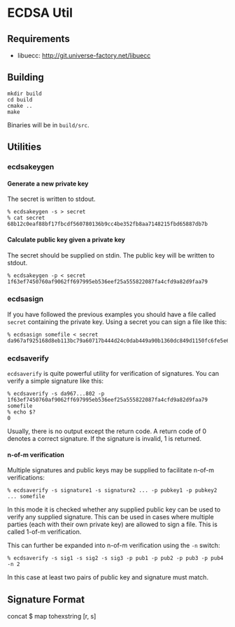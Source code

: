 ECDSA Util
==========

Requirements
------------

  * libuecc: http://git.universe-factory.net/libuecc

Building
--------

    mkdir build
    cd build
    cmake ..
    make

Binaries will be in `build/src`.

Utilities
---------

### ecdsakeygen

#### Generate a new private key

The secret is written to stdout.

    % ecdsakeygen -s > secret
    % cat secret
    68b12c0eaf88bf17fbcdf560780136b9cc4be352fb8aa7148215fbd65887db7b

#### Calculate public key given a private key

The secret should be supplied on stdin. The public key will be written to
stdout.

    % ecdsakeygen -p < secret
    1f63ef7450760af9062ff697995eb536eef25a555822087fa4cfd9a82d9faa79

### ecdsasign  

If you have followed the previous examples you should have a file called
`secret` containing the private key. Using a secret you can sign a file like
this:

    % ecdsasign somefile < secret
    da967af925168d8eb113bc79a60717b444d24c0dab449a90b1360dc849d1150fc6fe5e6656966d2fc88e67d81108deb13836ed66308cf897dd1b8815f6422802

### ecdsaverify  

`ecdsaverify` is quite powerful utility for verification of signatures. You can
verify a simple signature like this:

    % ecdsaverify -s da967...802 -p 1f63ef7450760af9062ff697995eb536eef25a555822087fa4cfd9a82d9faa79 somefile
    % echo $?
    0

Usually, there is no output except the return code. A return code of 0 denotes
a correct signature. If the signature is invalid, 1 is returned.

#### n-of-m verification

Multiple signatures and public keys may be supplied to facilitate n-of-m
verifications:

    % ecdsaverify -s signature1 -s signature2 ... -p pubkey1 -p pubkey2 ... somefile

In this mode it is checked whether any supplied public key can be used to
verify any supplied signature. This can be used in cases where multiple
parties (each with their own private key) are allowed to sign a file. This is
called 1-of-m verification.

This can further be expanded into n-of-m verification using the `-n` switch:

    % ecdsaverify -s sig1 -s sig2 -s sig3 -p pub1 -p pub2 -p pub3 -p pub4 -n 2

In this case at least two pairs of public key and signature must match.

Signature Format
----------------

concat $ map tohexstring [r, s]

